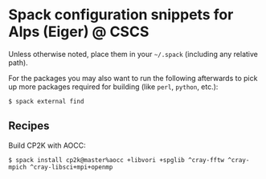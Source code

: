 # Spack configuration snippets for Alps (Eiger) @ CSCS

Unless otherwise noted, place them in your `~/.spack` (including any relative path).

For the packages you may also want to run the following afterwards to pick up
more packages required for building (like `perl`, `python`, etc.):

```console
$ spack external find
```

## Recipes

Build CP2K with AOCC:

```console
$ spack install cp2k@master%aocc +libvori +spglib ^cray-fftw ^cray-mpich ^cray-libsci+mpi+openmp
```
